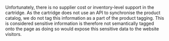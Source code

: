 Unfortunately, there is no supplier cost or inventory-level support in the cartridge. As the cartridge does not use an API to synchronise the product catalog, we do not tag this information as a part of the product tagging. This is considered sensitive information is therefore not semantically tagged onto the page as doing so would expose this sensitive data to the website visitors.
